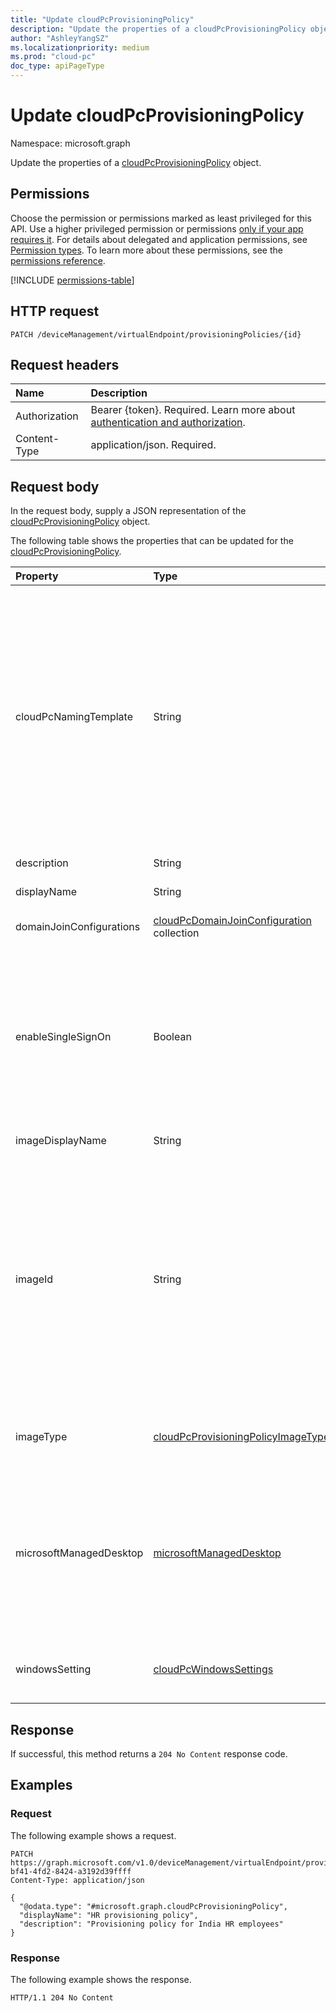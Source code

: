```yaml
---
title: "Update cloudPcProvisioningPolicy"
description: "Update the properties of a cloudPcProvisioningPolicy object."
author: "AshleyYangSZ"
ms.localizationpriority: medium
ms.prod: "cloud-pc"
doc_type: apiPageType
---
```


# Update cloudPcProvisioningPolicy

Namespace: microsoft.graph

Update the properties of a [cloudPcProvisioningPolicy](../resources/cloudpcprovisioningpolicy.md) object.

## Permissions

Choose the permission or permissions marked as least privileged for this API. Use a higher privileged permission or permissions [only if your app requires it](/graph/permissions-overview#best-practices-for-using-microsoft-graph-permissions). For details about delegated and application permissions, see [Permission types](/graph/permissions-overview#permission-types). To learn more about these permissions, see the [permissions reference](/graph/permissions-reference).

<!-- { "blockType": "permissions", "name": "cloudpcprovisioningpolicy_update" } -->
[!INCLUDE [permissions-table](../includes/permissions/cloudpcprovisioningpolicy-update-permissions.md)]

## HTTP request

<!-- {
  "blockType": "ignored"
}
-->

``` http
PATCH /deviceManagement/virtualEndpoint/provisioningPolicies/{id}
```

## Request headers

| Name          | Description                |
| :------------ | :------------------------  |
|Authorization|Bearer {token}. Required. Learn more about [authentication and authorization](/graph/auth/auth-concepts).|
| Content-Type  | application/json. Required.|

## Request body

In the request body, supply a JSON representation of the [cloudPcProvisioningPolicy](../resources/cloudpcprovisioningpolicy.md) object.

The following table shows the properties that can be updated for the [cloudPcProvisioningPolicy](../resources/cloudpcprovisioningpolicy.md).

|Property|Type|Description|
|:---|:---|:---|
|cloudPcNamingTemplate|String|The template used to name Cloud PCs provisioned using this policy. The template can contain custom text and replacement tokens, including `%USERNAME:x%` and `%RAND:x%`, which represent the user's name and a randomly generated number, respectively. For example, `CPC-%USERNAME:4%-%RAND:5%` means that the name of the Cloud PC starts with `CPC-`, followed by a four-character username, a `-` character, and then five random characters. The total length of the text generated by the template can't exceed 15 characters. Supports `$filter`, `$select`, and `$orderby`.|
|description|String|The provisioning policy description.|
|displayName|String|The display name for the provisioning policy. |
|domainJoinConfigurations|[cloudPcDomainJoinConfiguration](../resources/cloudpcdomainjoinconfiguration.md) collection|Specifies a list ordered by priority on how Cloud PCs join Microsoft Entra ID.|
|enableSingleSignOn|Boolean|`True` if the provisioned Cloud PC can be accessed by single sign-on. `False` indicates that the provisioned Cloud PC doesn't support this feature. The default value is `false`. Windows 365 users can use single sign-on to authenticate to Microsoft Entra ID with passwordless options (for example, FIDO keys) to access their Cloud PC. Optional.|
|imageDisplayName|String|The display name for the OS image you're provisioning.|
|imageId|String|The ID of the OS image you want to provision on Cloud PCs. The format for a gallery type image is: {publisher_offer_sku}. Supported values for each of the parameters are as follows: <ul><li>publisher: `Microsoftwindowsdesktop`.</li> <li>offer: `windows-ent-cpc`.</li> <li>sku: `21h1-ent-cpc-m365`, `21h1-ent-cpc-os`, `20h2-ent-cpc-m365`, `20h2-ent-cpc-os`, `20h1-ent-cpc-m365`, `20h1-ent-cpc-os`, `19h2-ent-cpc-m365`, and `19h2-ent-cpc-os`.</li></ul>|
|imageType|[cloudPcProvisioningPolicyImageType](../resources/cloudpcprovisioningpolicy.md#cloudpcprovisioningpolicyimagetype-values)|The type of OS image (custom or gallery) you want to provision on Cloud PCs. Possible values are: `gallery`, `custom`, `unknownFutureValue`.|
|microsoftManagedDesktop|[microsoftManagedDesktop](../resources/microsoftmanageddesktop.md)|The specific settings to **microsoftManagedDesktop** that enables Microsoft Managed Desktop customers to get device managed experience for Cloud PC. To enable **microsoftManagedDesktop** to provide more value, an admin needs to specify certain settings in it. Supports `$filter`, `$select`, and `$orderBy`.|
|windowsSetting|[cloudPcWindowsSettings](../resources/cloudpcwindowssetting.md)|Indicates a specific Windows setting to configure during the creation of Cloud PCs for this provisioning policy. Supports `$select`. |

## Response

If successful, this method returns a `204 No Content` response code.

## Examples

### Request

The following example shows a request.

<!-- {
  "blockType": "request",
  "name": "update_provisioningpolicy"
}
-->

``` http
PATCH https://graph.microsoft.com/v1.0/deviceManagement/virtualEndpoint/provisioningPolicies/1d164206-bf41-4fd2-8424-a3192d39ffff
Content-Type: application/json

{
  "@odata.type": "#microsoft.graph.cloudPcProvisioningPolicy",
  "displayName": "HR provisioning policy",
  "description": "Provisioning policy for India HR employees"
}
```

### Response

The following example shows the response.

<!-- {
  "blockType": "response",
  "truncated": true,
}
-->
``` http
HTTP/1.1 204 No Content
```
